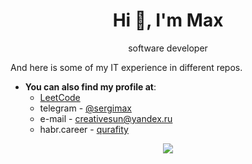 <h1 align="center">Hi 👋, I'm Max</h1>

<p align="center">software developer</p>

And here is some of my IT experience in different repos.

<!---
- **I’m interested in**: programming, gaming, IT

- **I wish (need) to learn and practice**:
  - algorithms, data structures, OOP patterns;
  - web-apps, web protocols, RESTful api, SOAP;
  - JavaScript, TypeScript;
  - Node.js, React/Angular;
  - C++/Java/Rust.

- **What I want to undestand and learn**:
  - Git
  - Development for Android/iOS
  - Working with graphics using C++ (SDL2, OpenGL, SFML, ...)

- **How to reach me**:
  - E-mail: creativesun@yandex.ru
--->
- **You can also find my profile at**:
  - [LeetCode][leetcode]
  - telegram - [@sergimax](https://t.me/sergimax)
  - e-mail - [creativesun@yandex.ru](mailto:creativesun@yandex.ru)
  - habr.career - [qurafity](https://career.habr.com/qurafity) 


<p align="center">
  <img src="https://github-readme-stats.vercel.app/api/top-langs/?username=sergimax&layout=compact&hide=html">
</p>

[FCC]:https://www.freecodecamp.org/cmpoqe
[leetcode]:https://leetcode.com/sergimax/
[codewars]:https://www.codewars.com/users/gitoqe
